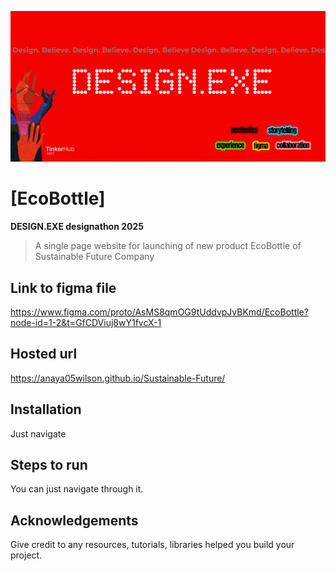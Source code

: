 ![Untitled-3](design.png)
# **[EcoBottle]**


**DESIGN.EXE designathon 2025**

> A single page website for launching of new product EcoBottle of Sustainable Future Company


## **Link to figma file**
https://www.figma.com/proto/AsMS8qmOG9tUddvpJvBKmd/EcoBottle?node-id=1-2&t=GfCDViuj8wY1fvcX-1

## **Hosted url**
https://anaya05wilson.github.io/Sustainable-Future/

## **Installation**
Just navigate

## **Steps to run**  
You can just navigate through it.

## **Acknowledgements**
Give credit to any resources, tutorials, libraries helped you build your project.

